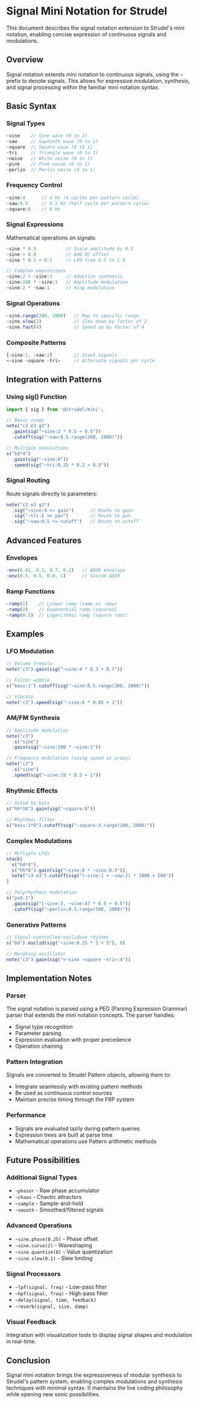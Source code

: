 # Signal Mini Notation for Strudel

This document describes the signal notation extension to Strudel's mini notation, enabling concise expression of continuous signals and modulations.

## Overview

Signal notation extends mini notation to continuous signals, using the `~` prefix to denote signals. This allows for expressive modulation, synthesis, and signal processing within the familiar mini notation syntax.

## Basic Syntax

### Signal Types

```javascript
~sine    // Sine wave (0 to 1)
~saw     // Sawtooth wave (0 to 1)
~square  // Square wave (0 to 1)
~tri     // Triangle wave (0 to 1)
~noise   // White noise (0 to 1)
~pink    // Pink noise (0 to 1)
~perlin  // Perlin noise (0 to 1)
```

### Frequency Control

```javascript
~sine:4      // 4 Hz (4 cycles per pattern cycle)
~saw:0.5     // 0.5 Hz (half cycle per pattern cycle)
~square:8    // 8 Hz
```

### Signal Expressions

Mathematical operations on signals:

```javascript
~sine * 0.5           // Scale amplitude by 0.5
~sine + 0.5           // Add DC offset
~sine * 0.5 + 0.5     // LFO from 0.5 to 1.0

// Complex expressions
~sine:2 + ~sine:3     // Additive synthesis
~sine:100 * ~sine:1   // Amplitude modulation
~sine:2 * ~saw:1      // Ring modulation
```

### Signal Operations

```javascript
~sine.range(200, 2000)   // Map to specific range
~sine.slow(2)            // Slow down by factor of 2
~sine.fast(4)            // Speed up by factor of 4
```

### Composite Patterns

```javascript
[~sine:1, ~saw:2]        // Stack signals
<~sine ~square ~tri>     // Alternate signals per cycle
```

## Integration with Patterns

### Using sig() Function

```javascript
import { sig } from '@strudel/mini';

// Basic usage
note("c3 e3 g3")
  .gain(sig("~sine:2 * 0.5 + 0.5"))
  .cutoff(sig("~saw:0.5.range(200, 2000)"))

// Multiple modulations
s("bd*4")
  .gain(sig("~sine:8"))
  .speed(sig("~tri:0.25 * 0.2 + 0.9"))
```

### Signal Routing

Route signals directly to parameters:

```javascript
note("c3 e3 g3")
  .sig("~sine:4 >> gain")      // Route to gain
  .sig("~tri:2 >> pan")        // Route to pan
  .sig("~saw:0.5 >> cutoff")   // Route to cutoff
```

## Advanced Features

### Envelopes

```javascript
~env(0.01, 0.1, 0.7, 0.2)   // ADSR envelope
~env(0.5, 0.5, 0.8, 1)      // Custom ADSR
```

### Ramp Functions

```javascript
~ramp(1)    // Linear ramp (same as ~saw)
~ramp(2)    // Exponential ramp (squared)
~ramp(0.5)  // Logarithmic ramp (square root)
```

## Examples

### LFO Modulation
```javascript
// Volume tremolo
note("c3").gain(sig("~sine:4 * 0.3 + 0.7"))

// Filter wobble
s("bass:1").cutoff(sig("~sine:0.5.range(200, 2000)"))

// Vibrato
note("c3").speed(sig("~sine:6 * 0.05 + 1"))
```

### AM/FM Synthesis
```javascript
// Amplitude modulation
note("c3")
  .s("sine")
  .gain(sig("~sine:200 * ~sine:1"))

// Frequency modulation (using speed as proxy)
note("c3")
  .s("sine")
  .speed(sig("~sine:10 * 0.5 + 1"))
```

### Rhythmic Effects
```javascript
// Gated hi-hats
s("hh*16").gain(sig("~square:8"))

// Rhythmic filter
s("bass:1*8").cutoff(sig("~square:4.range(200, 2000)"))
```

### Complex Modulations
```javascript
// Multiple LFOs
stack(
  s("bd*4"),
  s("hh*8").gain(sig("~sine:8 * ~sine:0.5")),
  note("c3 e3").cutoff(sig("(~sine:1 + ~saw:2) * 1000 + 500"))
)

// Polyrhythmic modulation
s("pad:1")
  .gain(sig("[~sine:3, ~sine:4] * 0.5 + 0.5"))
  .cutoff(sig("~perlin:0.5.range(500, 2000)"))
```

### Generative Patterns
```javascript
// Signal-controlled euclidean rhythms
s("bd").euclid(sig("~sine:0.25 * 3 + 5"), 8)

// Morphing oscillator
note("c3").gain(sig("<~sine ~square ~tri>:4"))
```

## Implementation Notes

### Parser
The signal notation is parsed using a PEG (Parsing Expression Grammar) parser that extends the mini notation concepts. The parser handles:
- Signal type recognition
- Parameter parsing
- Expression evaluation with proper precedence
- Operation chaining

### Pattern Integration
Signals are converted to Strudel Pattern objects, allowing them to:
- Integrate seamlessly with existing pattern methods
- Be used as continuous control sources
- Maintain precise timing through the FRP system

### Performance
- Signals are evaluated lazily during pattern queries
- Expression trees are built at parse time
- Mathematical operations use Pattern arithmetic methods

## Future Possibilities

### Additional Signal Types
- `~phasor` - Raw phase accumulator
- `~chaos` - Chaotic attractors
- `~sample` - Sample-and-hold
- `~smooth` - Smoothed/filtered signals

### Advanced Operations
- `~sine.phase(0.25)` - Phase offset
- `~sine.curve(2)` - Waveshaping
- `~sine.quantize(8)` - Value quantization
- `~sine.slew(0.1)` - Slew limiting

### Signal Processors
- `~lpf(signal, freq)` - Low-pass filter
- `~hpf(signal, freq)` - High-pass filter
- `~delay(signal, time, feedback)`
- `~reverb(signal, size, damp)`

### Visual Feedback
Integration with visualization tools to display signal shapes and modulation in real-time.

## Conclusion

Signal mini notation brings the expressiveness of modular synthesis to Strudel's pattern system, enabling complex modulations and synthesis techniques with minimal syntax. It maintains the live coding philosophy while opening new sonic possibilities.